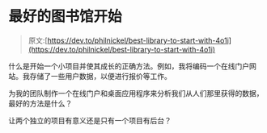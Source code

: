 # 最好的图书馆开始

> 原文:[https://dev.to/philnickel/best-library-to-start-with-4o1i](https://dev.to/philnickel/best-library-to-start-with-4o1i)

什么是开始一个小项目并使其成长的正确方法。例如，我将编码一个在线门户网站。我存储了一些用户数据，以便进行报价等工作。

为我的团队制作一个在线门户和桌面应用程序来分析我们从人们那里获得的数据，最好的方法是什么？

让两个独立的项目有意义还是只有一个项目有后台？